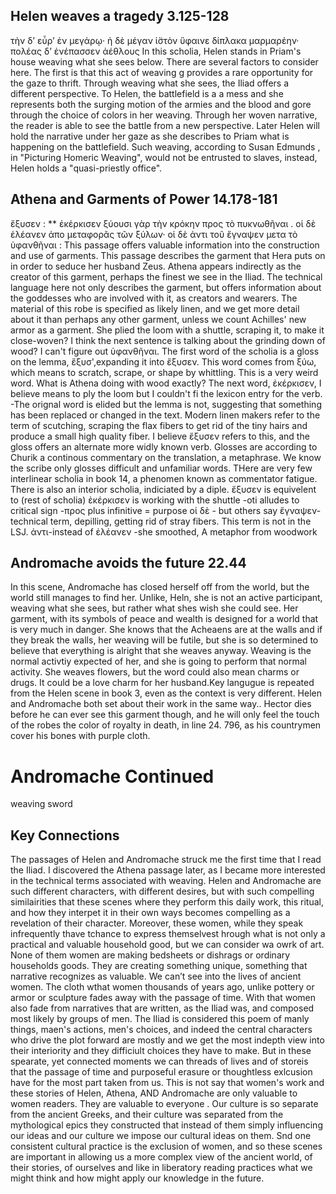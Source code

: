 ## Helen weaves a tragedy 3.125-128
τὴν δ’ εὗρ’ ἐν μεγάρῳ· ἡ δὲ μέγαν ἱ̈στὸν ὕφαινε
δίπλακα μαρμαρέην· πολέας δ’ ἐνέπασσεν ἀέθλους
In this scholia, Helen stands in Priam's house weaving what she sees below. There are several factors to consider here. The first is that this act of weaving g provides a rare opportunity for the gaze to thrift. Through weaving what she sees, the Iliad offers a different perspective. To Helen, the battlefield is a a mess and she represents both the surging motion of the armies and the blood and gore through the choice of colors in her weaving. Through her woven narrative, the reader is able to see the battle from a new perspective. Later Helen will hold the narrative under her gaze as she describes to Priam what is happening on the battlefield. Such weaving, according to Susan Edmunds , in "Picturing Homeric Weaving", would not be entrusted to slaves, instead, Helen holds a "quasi-priestly office".
## Athena and Garments of Power 14.178-181

ἔξυσεν : ** ἐκέρκισεν ξύουσι γὰρ τὴν κρόκην προς τὸ πυκνωθῆναι . οἱ δὲ ἐλέανεν ἀπο μεταφορᾶς τῶν ξύλων· οἱ δὲ ἀντι τοῦ ἔγναψεν μετα τὸ ὑφανθῆναι :
This passage offers valuable information into the construction and use of garments. This passage describes the garment that Hera puts on in order to seduce her husband Zeus. Athena appears indirectly as the creator of this garment, perhaps the finest we see in the Iliad. The technical language here not only describes the garment, but offers information about the goddesses who are involved with it, as creators and wearers. The material of this robe is specified as likely linen, and we get more detail about it than perhaps any other garment, unless we count Achilles' new armor as a garment. She plied the loom with a shuttle, scraping it, to make it close-woven? I think the next sentence is talking about the grinding down of wood? I can't figure out ὑφανθῆναι.
The first word of the scholia is a gloss on the lemma, ἔξυσ',expanding it into ἔξυσεν. This word comes from ξύω, which means to scratch, scrape, or shape by whittling. This is a very weird word. What is Athena doing with wood exactly? The next word, ἐκέρκισεν, I believe means to ply the loom but I couldn't fi the lexicon entry for the verb.
-The orignal word is elided but the lemma is not, suggesting that something has been replaced or changed in the text. 
Modern linen makers refer to the term of scutching, scraping the flax fibers to get rid of the tiny hairs and produce a small high quality fiber. I believe ἔξυσεν refers to this, and the gloss offers an alternate more widly known verb. Glosses are according to Churik a continous commentary on the translation, a metaphrase.  We know the scribe only glosses difficult and unfamiliar words. THere are very few interlinear scholia in book 14, a phenomen known as commentator fatigue. 
There is also an interior scholia, indiciated by a diple. 
ἔξυσεν is equivelent to (rest of scholia) 
ἐκέρκισεν is working with the shuttle
-oti alludes to critical sign
-προς plus infinitive = purpose
οἱ δὲ - but others say
ἔγναψεν-technical term, depilling, getting rid of stray fibers. This term is not in the LSJ.
ἀντι-instead of 
ἐλέανεν -she smoothed, A metaphor from woodwork
## Andromache avoids the future 22.44
In this scene, Andromache has closed herself off from the world, but the world still manages to find her. Unlike, Heln, she is not an active participant, weaving what she sees, but rather what shes wish she could see. Her garment, with its symbols of peace and wealth is designed for a world that is very much in danger.  She knows that the Acheaens are at the walls and if they break the walls, her weaving will be futile, but she is so determined to believe that everything is alright that she weaves anyway. Weaving is the normal activtiy expected of her, and she is going to perform that normal activity. She weaves flowers, but the word could also mean charms or drugs. It could be a love charm for her husband.Key langugue is repeated from the Helen scene in book 3, even as the context is very different. Helen and Andromache both set about their work in the same way.. Hector dies before he can ever see this garment though, and he will only feel the touch of the robes the color of royalty in death, in line 24. 796, as his countrymen cover his bones with purple cloth.
# Andromache Continued
weaving sword
## Key Connections
The passages of Helen and Andromache struck me the first time that I read the Iliad. I discovered the Athena passage later, as I became more interested in the technical terms associated with weaving. Helen and Andromache are such different characters, with different desires, but with such compelling similairities that these scenes where they perform this daily work, this ritual, and how they interpet it in their own ways becomes compelling as a revelation of their character. Moreover, these women, while they speak infrequently thave tchance to express themselvest hrough what is not only a practical and valuable household good, but we can consider wa owrk of art. None of them women are making bedsheets or dishrags or ordinary households goods. They are creating something unique, something that narrative recognizes as valuable. We can’t see into the lives of ancient women. The cloth wthat women thousands of years ago, unlike pottery or armor or sculpture fades away with the passage of time. With that women also fade from narratives that are written, as the Iliad was, and composed most likely by groups of  men. The Iliad is considered this poem of manly things, maen's actions, men's choices, and indeed the central characters who drive the plot forward are mostly and we get the most indepth view into their interiority and they difficiult choices they have to make. But in these spearate, yet connected moments we can threads of lives and of storeis that the passage of time and purposeful erasure or thoughtless exlcusion have for the most part taken from us. This is not say that women's work and these stories of Helen, Athena, AND Andromache are only valuable to women readers. They are valuable to everyone . Our culture is so separate from the ancient Greeks, and their culture was separated from the mythological epics they constructed that instead of them simply influencing our ideas and our culture we impose our cultural ideas on them. Snd one consistent cultural practice is the exclusion of women, and so these scenes are important in allowing us a more complex view of the ancient world, of their stories, of ourselves and like in liberatory reading practices what we might think and how might apply our knowledge in the future.

